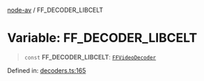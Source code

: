 [node-av](../globals.md) / FF\_DECODER\_LIBCELT

# Variable: FF\_DECODER\_LIBCELT

> `const` **FF\_DECODER\_LIBCELT**: [`FFVideoDecoder`](../type-aliases/FFVideoDecoder.md)

Defined in: [decoders.ts:165](https://github.com/seydx/av/blob/f8631fc881b394300b1479f511d55cf1c370a87f/src/constants/decoders.ts#L165)
